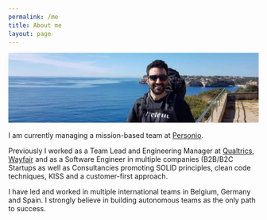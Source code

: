 ```yaml
---
permalink: /me
title: About me
layout: page
---
```


![A photo of mine](/assets/albert_horizontal.png "Me in a climbing trip")


I am currently managing a mission-based team at [Personio]. 

Previously I worked as a Team Lead and Engineering Manager at [Qualtrics], [Wayfair] and as a Software Engineer in multiple companies (B2B/B2C Startups as well as Consultancies promoting SOLID principles, clean code techniques, KISS and a customer-first approach.

I have led and worked in multiple international teams in Belgium, Germany and Spain. I strongly believe in building autonomous teams as the only path to success.

[Wayfair]: https://www.wayfair.com
[Personio]: https://www.personio.de
[Qualtrics]: https://www.qualtrics.com